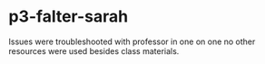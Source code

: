 # p3-falter-sarah
Issues were troubleshooted with professor in one on one no other resources were used besides class materials.
